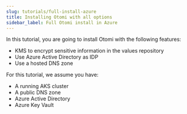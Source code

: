 ```yaml
---
slug: tutorials/full-install-azure
title: Installing Otomi with all options
sidebar_label: Full Otomi install in Azure
---
```


In this tutorial, you are going to install Otomi with the following features:

- KMS to encrypt sensitive information in the values repository
- Use Azure Active Directory as IDP
- Use a hosted DNS zone

For this tutorial, we assume you have:

- A running AKS cluster
- A public DNS zone
- Azure Active Directory
- Azure Key Vault

